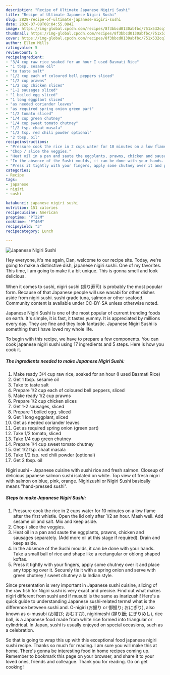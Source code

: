 ```yaml
---
description: "Recipe of Ultimate Japanese Nigiri Sushi"
title: "Recipe of Ultimate Japanese Nigiri Sushi"
slug: 2828-recipe-of-ultimate-japanese-nigiri-sushi
date: 2020-07-08T08:04:55.084Z
image: https://img-global.cpcdn.com/recipes/8f3bbcd0130abfbc/751x532cq70/japanese-nigiri-sushi-recipe-main-photo.jpg
thumbnail: https://img-global.cpcdn.com/recipes/8f3bbcd0130abfbc/751x532cq70/japanese-nigiri-sushi-recipe-main-photo.jpg
cover: https://img-global.cpcdn.com/recipes/8f3bbcd0130abfbc/751x532cq70/japanese-nigiri-sushi-recipe-main-photo.jpg
author: Ellen Mills
ratingvalue: 5
reviewcount: 5
recipeingredient:
- "3/4 cup raw rice soaked for an hour I used Basmati Rice"
- "1 tbsp. sesame oil"
- "to taste salt"
- "1/2 cup each of coloured bell peppers sliced"
- "1/2 cup prawns"
- "1/2 cup chicken slices"
- "1-2 sausages sliced"
- "1 boiled egg sliced"
- "1 long eggplant sliced"
- "as needed coriander leaves"
- "as required spring onion green part"
- "1/2 tomato sliced"
- "1/4 cup green chutney"
- "1/4 cup sweet tomato chutney"
- "1/2 tsp. chaat masala"
- "1/2 tsp. red chili powder optional"
- "2 tbsp. oil"
recipeinstructions:
- "Pressure cook the rice in 2 cups water for 10 minutes on a low flame after the first whistle. Open the lid only after 1/2 an hour. Mash well. Add sesame oil and salt. Mix and keep aside."
- "Chop / slice the veggies."
- "Heat oil in a pan and saute the eggplants, prawns, chicken and sausages separately. (Add more oil at this stage if required). Drain and keep aside."
- "In the absence of the Sushi moulds, it can be done with your hands. Take a small ball of rice and shape like a rectangular or oblong shaped koftas."
- "Press it tightly with your fingers, apply some chutney over it and place any topping over it. Securely tie it with a spring onion and serve with green chutney / sweet chutney a la Indian style."
categories:
- Recipe
tags:
- japanese
- nigiri
- sushi

katakunci: japanese nigiri sushi 
nutrition: 151 calories
recipecuisine: American
preptime: "PT22M"
cooktime: "PT46M"
recipeyield: "3"
recipecategory: Lunch

---
```



![Japanese Nigiri Sushi](https://img-global.cpcdn.com/recipes/8f3bbcd0130abfbc/751x532cq70/japanese-nigiri-sushi-recipe-main-photo.jpg)

Hey everyone, it's me again, Dan, welcome to our recipe site. Today, we're going to make a distinctive dish, japanese nigiri sushi. One of my favorites. This time, I am going to make it a bit unique. This is gonna smell and look delicious.

When it comes to sushi, nigiri sushi (握り寿司) is probably the most popular form. Because of that Japanese people will use wasabi for other dishes aside from nigiri sushi. sushi grade tuna, salmon or other seafood. Community content is available under CC-BY-SA unless otherwise noted.

Japanese Nigiri Sushi is one of the most popular of current trending foods on earth. It's simple, it is fast, it tastes yummy. It is appreciated by millions every day. They are fine and they look fantastic. Japanese Nigiri Sushi is something that I have loved my whole life.


To begin with this recipe, we have to prepare a few components. You can cook japanese nigiri sushi using 17 ingredients and 5 steps. Here is how you cook it.

<!--inarticleads1-->

##### The ingredients needed to make Japanese Nigiri Sushi:

1. Make ready 3/4 cup raw rice, soaked for an hour (I used Basmati Rice)
1. Get 1 tbsp. sesame oil
1. Take to taste salt
1. Prepare 1/2 cup each of coloured bell peppers, sliced
1. Make ready 1/2 cup prawns
1. Prepare 1/2 cup chicken slices
1. Get 1-2 sausages, sliced
1. Prepare 1 boiled egg. sliced
1. Get 1 long eggplant, sliced
1. Get as needed coriander leaves
1. Get as required spring onion (green part)
1. Take 1/2 tomato, sliced
1. Take 1/4 cup green chutney
1. Prepare 1/4 cup sweet tomato chutney
1. Get 1/2 tsp. chaat masala
1. Take 1/2 tsp. red chili powder (optional)
1. Get 2 tbsp. oil


Nigiri sushi - Japanese cuisine with sushi rice and fresh salmon. Closeup of delicious japanese salmon sushi isolated on white. Top view of fresh nigiri with salmon on blue, pink, orange. Nigirizushi or Nigiri Sushi basically means &#34;hand-pressed sushi&#34;. 

<!--inarticleads2-->

##### Steps to make Japanese Nigiri Sushi:

1. Pressure cook the rice in 2 cups water for 10 minutes on a low flame after the first whistle. Open the lid only after 1/2 an hour. Mash well. Add sesame oil and salt. Mix and keep aside.
1. Chop / slice the veggies.
1. Heat oil in a pan and saute the eggplants, prawns, chicken and sausages separately. (Add more oil at this stage if required). Drain and keep aside.
1. In the absence of the Sushi moulds, it can be done with your hands. Take a small ball of rice and shape like a rectangular or oblong shaped koftas.
1. Press it tightly with your fingers, apply some chutney over it and place any topping over it. Securely tie it with a spring onion and serve with green chutney / sweet chutney a la Indian style.


Since presentation is very important in Japanese sushi cuisine, slicing of the raw fish for Nigiri sushi is very exact and precise. Find out what makes nigiri different from sushi and if musubi is the same as inarizushi! Here&#39;s a quick guide to understanding Japanese sushi-related terms! what is the difference between sushi and. O-nigiri (お握り or 御握り; おにぎり), also known as o-musubi (お結び; おむすび), nigirimeshi (握り飯; にぎりめし), rice ball, is a Japanese food made from white rice formed into triangular or cylindrical. In Japan, sushi is usually enjoyed on special occasions, such as a celebration. 

So that is going to wrap this up with this exceptional food japanese nigiri sushi recipe. Thanks so much for reading. I am sure you will make this at home. There's gonna be interesting food in home recipes coming up. Remember to bookmark this page on your browser, and share it to your loved ones, friends and colleague. Thank you for reading. Go on get cooking!
